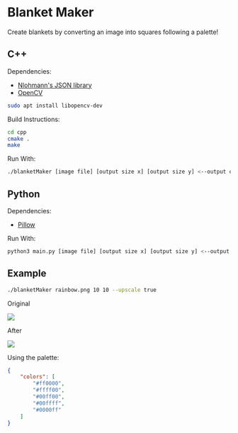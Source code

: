 # Blanket Maker

Create blankets by converting an image into squares following a palette!

## C++
Dependencies:
- [Nlohmann's JSON library](https://github.com/nlohmann/json)
- [OpenCV](https://opencv.org/)

```bash
sudo apt install libopencv-dev
```

Build Instructions:
```bash
cd cpp
cmake .
make
```

Run With:
```bash
./blanketMaker [image file] [output size x] [output size y] <--output outputFile> <--palette paletteFile> <--upscale true/false> <--textfile filename>
```

## Python

Dependencies:
- [Pillow](https://github.com/python-pillow/Pillow/)

Run With:
```bash
python3 main.py [image file] [output size x] [output size y] <--output outputFile> <--palette paletteFile> <--upscale true/false> <--textfile filename>
```


## Example
```bash
./blanketMaker rainbow.png 10 10 --upscale true
```

Original

![][original]

After

![][output]

Using the palette:
```json
{
	"colors": [
		"#ff0000",
		"#ffff00",
		"#00ff00",
		"#00ffff",
		"#0000ff"
	]
}
```

[original]: <https://media.discordapp.net/attachments/1202064667799724065/1202067164140408903/rainbow.png>
[output]: <https://media.discordapp.net/attachments/1202064667799724065/1202067164442669086/bar.png>
